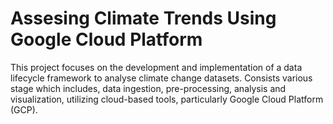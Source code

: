 # Assesing Climate Trends Using Google Cloud Platform
This project focuses on the development and implementation of a data lifecycle framework to analyse climate change datasets. Consists various stage which includes, data ingestion, pre-processing, analysis and visualization, utilizing cloud-based tools, particularly Google Cloud Platform (GCP).
